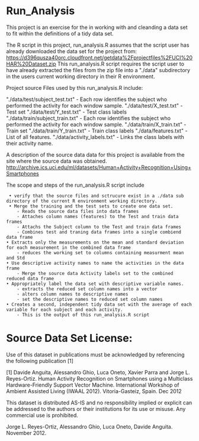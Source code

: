 Run_Analysis
============

This project is an exercise for the in working with and cleanding a data set to fit within the definitions of a tidy 
data set.


The R script in this project, run_analysis.R assumes that the script user has already downloaded the data set for the project from:
     https://d396qusza40orc.cloudfront.net/getdata%2Fprojectfiles%2FUCI%20HAR%20Dataset.zip
This run_analysis.R script requires the script user to have already extracted the files from the zip file into a "./data" subdirectory in the users current working directory in their R environment.

Project source Files used by this run_analysis.R include:

"./data/test/subject_test.txt" - Each row identifies the subject who performed the activity for each window sample.
"./data/test/X_test.txt" - Test set
"./data/test/Y_test.txt" - Test class labels
"./data/train/subject_train.txt" - Each row identifies the subject who performed the activity for each window sample.
"./data/train/X_train.txt" - Train set
"./data/train/Y_train.txt" - Train class labels
"./data/features.txt" - List of all features.
"./data/activity_labels.txt" - Links the class labels with their activity name.


A description of the source data data for this project is available from the site where the source data was obtained.
http://archive.ics.uci.edu/ml/datasets/Human+Activity+Recognition+Using+Smartphones 

The scope and steps of the run_analysis.R script include

     • verify that the source files and sctrucure exist in a ./data sub directory of the current R environment working directory.
     • Merge the training and the test sets to create one data set.
        - Reads the source data files into data frames 
        - Attaches column names (features) to the Test and train data frames
        - Attachs the Subject column to the Test and train data frames
        - Combines test and traning data frames into a single combiend data frame
    • Extracts only the measurements on the mean and standard deviation for each measurement in the combined data frame
        - reduces the working set to columns containing measurment mean and Std
    • Use descriptive activity names to name the activities in the data frame
        - Merge the source data Activity labels set to the combined reduced data frame
    • Appropriately label the data set with descriptive variable names.
        - extracts the reduced set column names into a vector
        - alters column names to descriptive names
        - set the descriptive names to reduced set column names
    • Creates a second, independent tidy data set with the average of each variable for each subject and each activity.
        - This is the output of this run_analysis.R script 



Source Data Set
License:
========
Use of this dataset in publications must be acknowledged by referencing the following publication [1] 

[1] Davide Anguita, Alessandro Ghio, Luca Oneto, Xavier Parra and Jorge L. Reyes-Ortiz. Human Activity Recognition on Smartphones using a Multiclass Hardware-Friendly Support Vector Machine. International Workshop of Ambient Assisted Living (IWAAL 2012). Vitoria-Gasteiz, Spain. Dec 2012

This dataset is distributed AS-IS and no responsibility implied or explicit can be addressed to the authors or their institutions for its use or misuse. Any commercial use is prohibited.

Jorge L. Reyes-Ortiz, Alessandro Ghio, Luca Oneto, Davide Anguita. November 2012.
